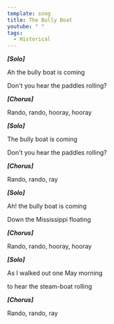 ```yaml
---
template: song
title: The Bully Boat
youtube: " "
tags:
  - Historical
---
```

***\[Solo]***

Ah the bully boat is coming

Don't you hear the paddles rolling?

***\[Chorus]***

Rando, rando, hooray, hooray

***\[Solo]***

The bully boat is coming

Don't you hear the paddles rolling?

***\[Chorus]***

Rando, rando, ray

***\[Solo]***

Ah! the bully boat is coming

Down the Mississippi floating

***\[Chorus]***

Rando, rando, hooray, hooray

***\[Solo]***

As I walked out one May morning

to hear the steam-boat rolling

***\[Chorus]***

Rando, rando, ray